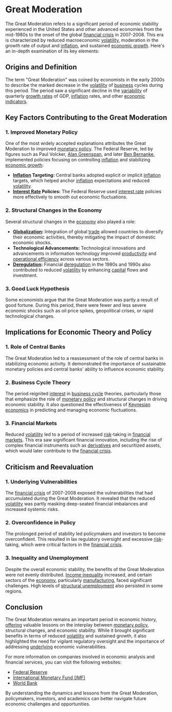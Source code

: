 # Great Moderation

The Great Moderation refers to a significant period of economic stability experienced in the United States and other advanced economies from the mid-1980s to the onset of the global [financial crisis](../f/financial_crisis.md) in 2007-2008. This era is characterized by reduced macroeconomic [volatility](../v/volatility.md), moderation in the growth rate of output and [inflation](../i/inflation.md), and sustained [economic growth](../e/economic_growth.md). Here's an in-depth examination of its key elements:

## Origins and Definition

The term "Great Moderation" was coined by economists in the early 2000s to describe the marked decrease in the [volatility](../v/volatility.md) of [business](../b/business.md) cycles during this period. The period saw a significant decline in the [variability](../v/variability.md) of quarterly [growth rates](../g/growth_rates_in_trading.md) of GDP, [inflation](../i/inflation.md) rates, and other [economic indicators](../e/economic_indicators.md).

## Key Factors Contributing to the Great Moderation

### 1. Improved Monetary Policy

One of the most widely accepted explanations attributes the Great Moderation to improved [monetary policy](../m/monetary_policy.md). The Federal Reserve, led by figures such as Paul Volcker, [Alan Greenspan](../a/alan_greenspan.md), and later [Ben Bernanke](../b/ben_bernanke.md), implemented policies focusing on controlling [inflation](../i/inflation.md) and stabilizing [economic growth](../e/economic_growth.md):

- **[Inflation](../i/inflation.md) Targeting:** Central banks adopted explicit or implicit [inflation](../i/inflation.md) targets, which helped anchor [inflation](../i/inflation.md) expectations and reduced [volatility](../v/volatility.md).
- **[Interest Rate](../i/interest_rate.md) Policies:** The Federal Reserve used [interest rate](../i/interest_rate.md) policies more effectively to smooth out economic fluctuations. 

### 2. Structural Changes in the Economy

Several structural changes in the [economy](../e/economy.md) also played a role:

- **[Globalization](../g/globalization.md):** Integration of global [trade](../t/trade.md) allowed countries to diversify their economic activities, thereby mitigating the impact of domestic economic shocks.
- **Technological Advancements:** Technological innovations and advancements in information technology improved [productivity](../p/productivity.md) and [operational efficiency](../o/operational_efficiency_in_trading.md) across various sectors.
- **[Deregulation](../d/deregulation.md):** Financial [deregulation](../d/deregulation.md) in the 1980s and 1990s also contributed to reduced [volatility](../v/volatility.md) by enhancing [capital](../c/capital.md) flows and investment.

### 3. Good Luck Hypothesis

Some economists argue that the Great Moderation was partly a result of good fortune. During this period, there were fewer and less severe economic shocks such as oil price spikes, geopolitical crises, or rapid technological changes.

## Implications for Economic Theory and Policy

### 1. Role of Central Banks

The Great Moderation led to a reassessment of the role of central banks in stabilizing economic activity. It demonstrated the importance of sustainable monetary policies and central banks' ability to influence economic stability. 

### 2. Business Cycle Theory

The period reignited [interest](../i/interest.md) in [business cycle](../b/business_cycle.md) theories, particularly those that emphasize the role of [monetary policy](../m/monetary_policy.md) and structural changes in driving economic stability. It also questioned the effectiveness of [Keynesian economics](../k/keynesian_economics_in_trading.md) in predicting and managing economic fluctuations.

### 3. Financial Markets

Reduced [volatility](../v/volatility.md) led to a period of increased [risk](../r/risk.md)-taking in [financial markets](../f/financial_market.md). This era saw significant financial innovation, including the rise of complex financial instruments such as [derivatives](../d/derivatives.md) and securitized assets, which would later contribute to the [financial crisis](../f/financial_crisis.md).

## Criticism and Reevaluation

### 1. Underlying Vulnerabilities

The [financial crisis](../f/financial_crisis.md) of 2007-2008 exposed the vulnerabilities that had accumulated during the Great Moderation. It revealed that the reduced [volatility](../v/volatility.md) was partly masking deep-seated financial imbalances and increased systemic risks.

### 2. Overconfidence in Policy

The prolonged period of stability led policymakers and investors to become overconfident. This resulted in lax regulatory oversight and excessive [risk](../r/risk.md)-taking, which were critical factors in the [financial crisis](../f/financial_crisis.md).

### 3. Inequality and Unemployment

Despite the overall economic stability, the benefits of the Great Moderation were not evenly distributed. [Income inequality](../i/income_inequality.md) increased, and certain sectors of the [economy](../e/economy.md), particularly [manufacturing](../m/manufacturing.md), faced significant challenges. High levels of [structural unemployment](../s/structural_unemployment.md) also persisted in some regions.

## Conclusion

The Great Moderation remains an important period in economic history, [offering](../o/offering.md) valuable lessons on the interplay between [monetary policy](../m/monetary_policy.md), structural changes, and economic stability. While it brought significant benefits in terms of reduced [volatility](../v/volatility.md) and sustained growth, it also highlighted the need for vigilant regulatory oversight and the importance of addressing [underlying](../u/underlying.md) economic vulnerabilities. 

For more information on companies involved in economic analysis and financial services, you can visit the following websites:
- [Federal Reserve](https://www.federalreserve.gov/)
- [International Monetary Fund (IMF)](https://www.imf.org/)
- [World Bank](https://www.worldbank.org/)

By understanding the dynamics and lessons from the Great Moderation, policymakers, investors, and academics can better navigate future economic challenges and opportunities.